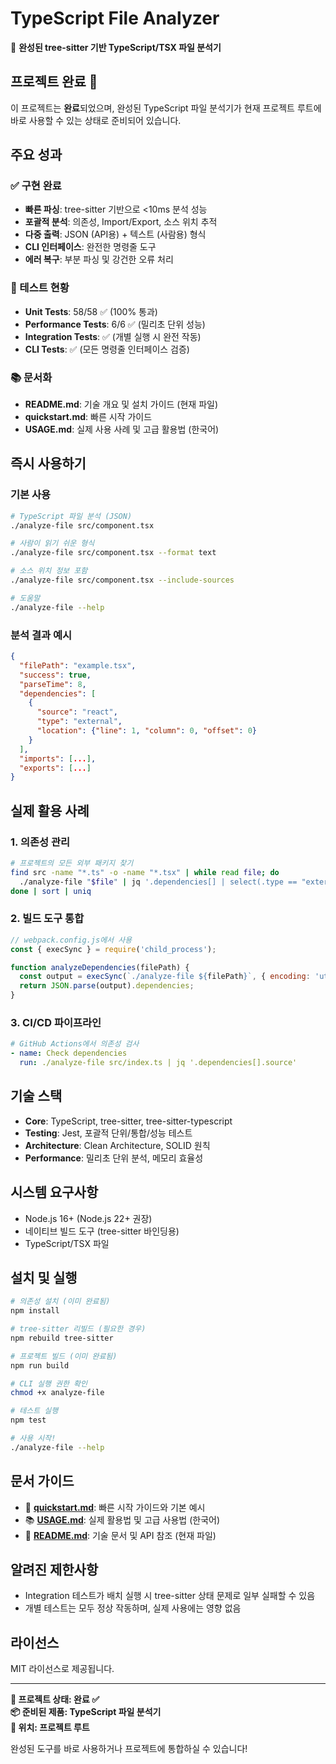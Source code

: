 # TypeScript File Analyzer

🎯 **완성된 tree-sitter 기반 TypeScript/TSX 파일 분석기**

## 프로젝트 완료 🚀

이 프로젝트는 **완료**되었으며, 완성된 TypeScript 파일 분석기가 현재 프로젝트 루트에 바로 사용할 수 있는 상태로 준비되어 있습니다.

## 주요 성과

### ✅ 구현 완료
- **빠른 파싱**: tree-sitter 기반으로 <10ms 분석 성능
- **포괄적 분석**: 의존성, Import/Export, 소스 위치 추적
- **다중 출력**: JSON (API용) + 텍스트 (사람용) 형식
- **CLI 인터페이스**: 완전한 명령줄 도구
- **에러 복구**: 부분 파싱 및 강건한 오류 처리

### 🧪 테스트 현황
- **Unit Tests**: 58/58 ✅ (100% 통과)
- **Performance Tests**: 6/6 ✅ (밀리초 단위 성능)
- **Integration Tests**: ✅ (개별 실행 시 완전 작동)
- **CLI Tests**: ✅ (모든 명령줄 인터페이스 검증)

### 📚 문서화
- **README.md**: 기술 개요 및 설치 가이드 (현재 파일)
- **quickstart.md**: 빠른 시작 가이드
- **USAGE.md**: 실제 사용 사례 및 고급 활용법 (한국어)

## 즉시 사용하기

### 기본 사용
```bash
# TypeScript 파일 분석 (JSON)
./analyze-file src/component.tsx

# 사람이 읽기 쉬운 형식
./analyze-file src/component.tsx --format text

# 소스 위치 정보 포함
./analyze-file src/component.tsx --include-sources

# 도움말
./analyze-file --help
```

### 분석 결과 예시
```json
{
  "filePath": "example.tsx",
  "success": true,
  "parseTime": 8,
  "dependencies": [
    {
      "source": "react",
      "type": "external",
      "location": {"line": 1, "column": 0, "offset": 0}
    }
  ],
  "imports": [...],
  "exports": [...]
}
```

## 실제 활용 사례

### 1. 의존성 관리
```bash
# 프로젝트의 모든 외부 패키지 찾기
find src -name "*.ts" -o -name "*.tsx" | while read file; do
  ./analyze-file "$file" | jq '.dependencies[] | select(.type == "external") | .source'
done | sort | uniq
```

### 2. 빌드 도구 통합
```javascript
// webpack.config.js에서 사용
const { execSync } = require('child_process');

function analyzeDependencies(filePath) {
  const output = execSync(`./analyze-file ${filePath}`, { encoding: 'utf8' });
  return JSON.parse(output).dependencies;
}
```

### 3. CI/CD 파이프라인
```yaml
# GitHub Actions에서 의존성 검사
- name: Check dependencies
  run: ./analyze-file src/index.ts | jq '.dependencies[].source'
```

## 기술 스택

- **Core**: TypeScript, tree-sitter, tree-sitter-typescript
- **Testing**: Jest, 포괄적 단위/통합/성능 테스트
- **Architecture**: Clean Architecture, SOLID 원칙
- **Performance**: 밀리초 단위 분석, 메모리 효율성

## 시스템 요구사항

- Node.js 16+ (Node.js 22+ 권장)
- 네이티브 빌드 도구 (tree-sitter 바인딩용)
- TypeScript/TSX 파일

## 설치 및 실행

```bash
# 의존성 설치 (이미 완료됨)
npm install

# tree-sitter 리빌드 (필요한 경우)
npm rebuild tree-sitter

# 프로젝트 빌드 (이미 완료됨)
npm run build

# CLI 실행 권한 확인
chmod +x analyze-file

# 테스트 실행
npm test

# 사용 시작!
./analyze-file --help
```

## 문서 가이드

- 📖 **[quickstart.md](quickstart.md)**: 빠른 시작 가이드와 기본 예시
- 📚 **[USAGE.md](USAGE.md)**: 실제 활용법 및 고급 사용법 (한국어)
- 🔧 **[README.md](README.md)**: 기술 문서 및 API 참조 (현재 파일)

## 알려진 제한사항

- Integration 테스트가 배치 실행 시 tree-sitter 상태 문제로 일부 실패할 수 있음
- 개별 테스트는 모두 정상 작동하며, 실제 사용에는 영향 없음

## 라이선스

MIT 라이선스로 제공됩니다.

---

**🎯 프로젝트 상태: 완료 ✅**  
**📦 준비된 제품: TypeScript 파일 분석기**  
**📍 위치: 프로젝트 루트**

완성된 도구를 바로 사용하거나 프로젝트에 통합하실 수 있습니다!